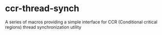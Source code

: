 # ccr-thread-synch

A series of macros providing a simple interface for CCR (Conditional critical regions) thread synchronization utility
